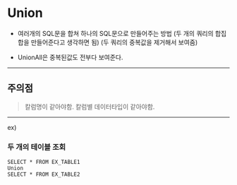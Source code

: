 # Union

- 여러개의 SQL문을 합쳐 하나의 SQL문으로 만들어주는 방법
  (두 개의 쿼리의 합집합을 만들어준다고 생각하면 됨)
  (두 쿼리의 중복값을 제거해서 보여줌)

- UnionAll은 중복된값도 전부다 보여준다.
---
## 주의점
> 칼럼명이 같아야함.
칼럼별 데이터타입이 같아야함.

---

ex)

### 두 개의 테이블 조회

```
SELECT * FROM EX_TABLE1
Union
SELECT * FROM EX_TABLE2
```
